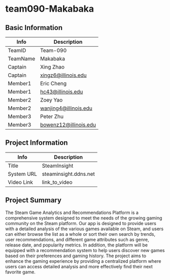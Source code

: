 # team090-Makabaka

## Basic Information

|   Info      |        Description     |
| ----------- | ---------------------- |
| TeamID      |        Team-090        |
| TeamName    |        Makabaka        |
| Captain     |        Xing Zhao       |
| Captain     |   xingz6@illinois.edu  |
| Member1     |       Eric Cheng       |
| Member1     |    hc43@illinois.edu   |
| Member2     |        Zoey Yao        |
| Member2     |  wanjing4@illinois.edu |
| Member3     |       Peter Zhu        |
| Member3     | bowenz12@illinois.edu  |

## Project Information

|   Info      |        Description     |
| ----------- | ---------------------- |
|  Title      |       SteamInsight     |
| System URL  |  steaminsight.ddns.net |
| Video Link  |      link_to_video     |

## Project Summary

The Steam Game Analytics and Recommendations Platform is a comprehensive system designed to meet the needs of the growing gaming community on the Steam platform. Our app is designed to provide users with a detailed analysis of the various games available on Steam, and users can either browse the list as a whole or sort their own search by trends, user recommendations, and different game attributes such as genre, release date, and popularity metrics. In addition, the platform will be equipped with a recommendation system to help users discover new games based on their preferences and gaming history. The project aims to enhance the gaming experience by providing a centralized platform where users can access detailed analysis and more effectively find their next favorite game.
